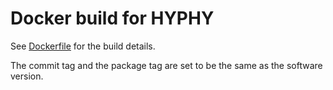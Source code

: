 # Docker build for HYPHY

See [Dockerfile](./Dockerfile) for the build details.

The commit tag and the package tag are set to be the same as the software version.
